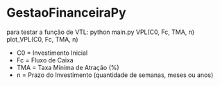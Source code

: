 # GestaoFinanceiraPy
para testar a função de VTL: python main.py
VPL(C0, Fc, TMA, n)
plot_VPL(C0, Fc, TMA, n)

- C0 = Investimento Inicial
- Fc = Fluxo de Caixa
- TMA = Taxa Mínima de Atração (%)
- n = Prazo do Investimento (quantidade de semanas, meses ou anos)
